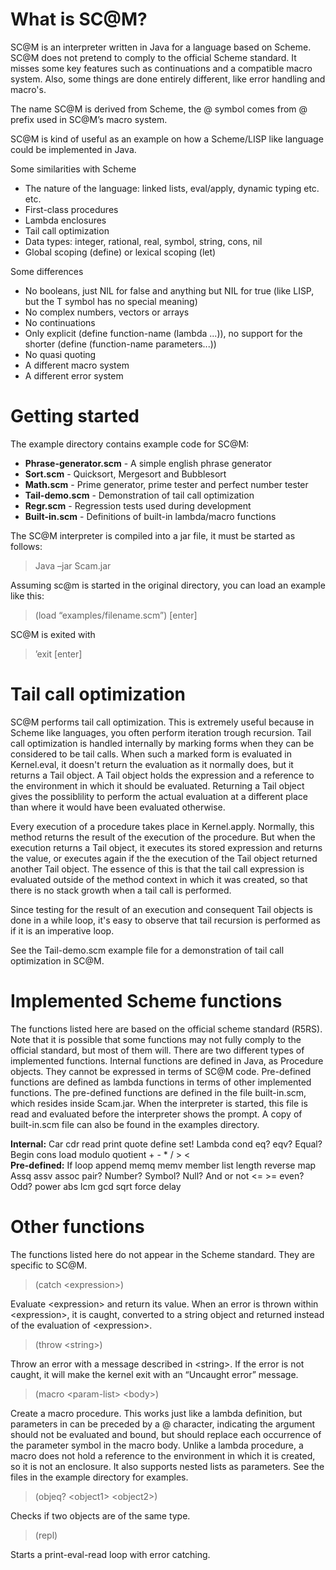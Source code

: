 
# What is SC@M?

SC@M is an interpreter written in Java for a language based on Scheme. SC@M does not pretend to comply to 
the official Scheme standard. It misses some key features such as continuations and a compatible 
macro system. Also, some things are done entirely different, like error handling and macro's. 

The name SC@M is derived from Scheme, the @ symbol comes from @ prefix used in SC@M’s macro system.

SC@M is kind of useful as an example on how a Scheme/LISP like language could be implemented in Java.

Some similarities with Scheme

- The nature of the language: linked lists, eval/apply, dynamic typing etc. etc.
- First-class procedures
- Lambda enclosures
- Tail call optimization
- Data types: integer, rational, real, symbol, string, cons, nil
- Global scoping (define) or lexical scoping (let)

Some differences

- No booleans, just NIL for false and anything but NIL for true (like LISP, but the T symbol has no special meaning)
- No complex numbers, vectors or arrays
- No continuations
- Only explicit (define function-name (lambda ...)), no support for the shorter (define (function-name parameters...))
- No quasi quoting
- A different macro system
- A different error system

# Getting started

The example directory contains example code for SC@M:

- **Phrase-generator.scm** - A simple english phrase generator
- **Sort.scm** - Quicksort, Mergesort and Bubblesort
- **Math.scm** - Prime generator, prime tester and perfect number tester
- **Tail-demo.scm** - Demonstration of tail call optimization
- **Regr.scm** - Regression tests used during development
- **Built-in.scm** - Definitions of built-in lambda/macro functions

The SC@M interpreter is compiled into a jar file, it must be started as follows:

> Java –jar Scam.jar

Assuming sc@m is started in the original directory, you can load an example like this:

> (load “examples/filename.scm”) [enter]

SC@M is exited with

> ’exit [enter]

# Tail call optimization	

SC@M performs tail call optimization. This is extremely useful because in Scheme like languages, you often 
perform iteration trough recursion. Tail call optimization is handled internally by marking forms when they 
can be considered to be tail calls. When such a marked form is evaluated in Kernel.eval, it doesn't return 
the evaluation as it normally does, but it returns a Tail object. A Tail object holds the expression and a 
reference to the environment in which it should be evaluated. Returning a Tail object gives the possiblility 
to perform the actual evaluation at a different place than where it would have been evaluated otherwise.

Every execution of a procedure takes place in Kernel.apply. Normally, this method returns the result of the 
execution of the procedure. But when the execution returns a Tail object, it executes its stored expression 
and returns the value, or executes again if the the execution of the Tail object returned another Tail object. 
The essence of this is that the tail call expression is evaluated outside of the method context in which it
was created, so that there is no stack growth when a tail call is performed.

Since testing for the result of an execution and consequent Tail objects is done in a while loop, it's easy 
to observe that tail recursion is performed as if it is an imperative loop.

See the Tail-demo.scm example file for a demonstration of tail call optimization in SC@M.

# Implemented Scheme functions

The functions listed here are based on the official scheme standard (R5RS). Note that it is possible that some 
functions may not fully comply to the official standard, but most of them will. There are two different types 
of implemented functions. Internal functions are defined in Java, as Procedure objects. They cannot be expressed 
in terms of SC@M code. Pre-defined functions are defined as lambda functions in terms of other implemented 
functions. The pre-defined functions are defined in the file built-in.scm, which resides inside Scam.jar. When 
the interpreter is started, this file is read and evaluated before the interpreter shows the prompt. A copy of 
built-in.scm file can also be found in the examples directory.

**Internal:** Car cdr read print quote define set! Lambda cond eq? eqv? Equal? Begin cons load modulo quotient + - * / > <						
**Pre-defined:** If loop append memq memv member list length reverse map Assq assv assoc pair? Number? Symbol? Null? And or 
not <= >= even? Odd? power abs lcm gcd sqrt force delay									

# Other functions

The functions listed here do not appear in the Scheme standard. They are specific to SC@M.

> (catch \<expression\>)
	
Evaluate \<expression\> and return its value. When an error is thrown within \<expression\>, it is caught, converted to a 
string object and returned instead of the evaluation of \<expression\>.

> (throw \<string\>)

Throw an error with a message described in \<string\>. If the error is not caught, it will make the kernel exit with an 
“Uncaught error” message.

> (macro \<param-list\> \<body\>)

Create a macro procedure. This works just like a lambda definition, but parameters in <param-list> can be preceded by 
a @ character, indicating the argument should not be evaluated and bound, but should replace each occurrence of the 
parameter symbol in the macro body. Unlike a lambda procedure, a macro does not hold a reference to the environment 
in which it is created, so it is not an enclosure. It also supports nested lists as parameters. See the files in the 
example directory for examples.

> (objeq? \<object1\> \<object2\>)

Checks if two objects are of the same type.

> (repl)
	
Starts a print-eval-read loop with error catching.

